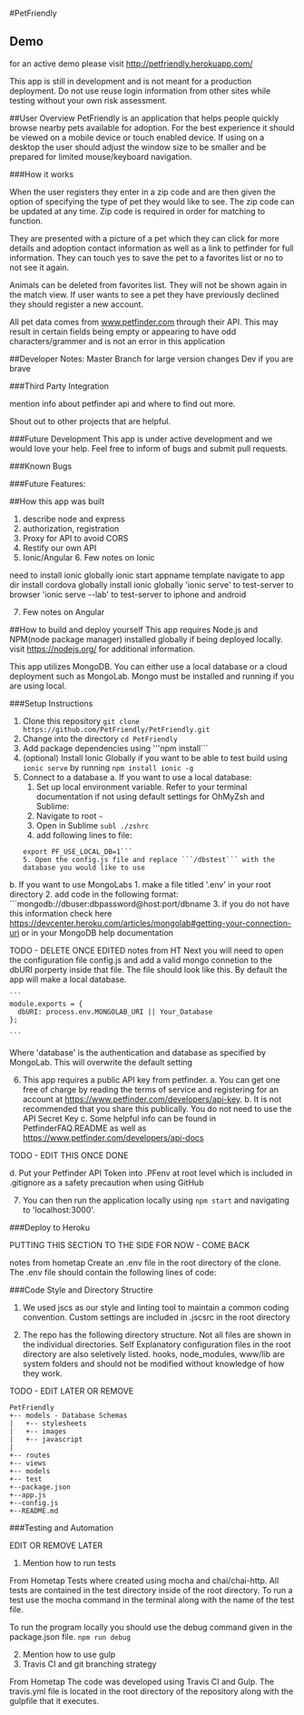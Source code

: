 #PetFriendly

## Demo
for an active demo please visit http://petfriendly.herokuapp.com/

This app is still in development and is not meant for a production deployment. Do not use reuse login information from other sites while testing without your own risk assessment.

##User Overview
PetFriendly is an application that helps people quickly browse nearby pets available for adoption. For the best experience it should be viewed on a mobile device or touch enabled device. If using on a desktop the user should adjust the window size to be smaller and be prepared for limited mouse/keyboard navigation.

###How it works

When the user registers they enter in a zip code and are then given the option of specifying the type of pet they would like to see. The zip code can be updated at any time. Zip code is required in order for matching to function.

They are presented with a picture of a pet which they can click for more details and adoption contact information as well as a link to petfinder for full information. They can touch yes to save the pet to a favorites list or no to not see it again.

Animals can be deleted from favorites list. They will not be shown again in the match view. If user wants to see a pet they have previously declined they should register a new account.

All pet data comes from www.petfinder.com through their API. This may result in certain fields being empty or appearing to have odd characters/grammer and is not an error in this application

##Developer Notes:
Master Branch for large version changes
Dev if you are brave

###Third Party Integration

mention info about petfinder api and where to find out more.

Shout out to other projects that are helpful.

###Future Development
This app is under active development and we would love your help. Feel free to inform of bugs and submit pull requests.

###Known Bugs

###Future Features:

##How this app was built
1. describe node and express
  2. authorization, registration
  3. Proxy for API to avoid CORS
  4. Restify our own API
5. Ionic/Angular
   6. Few notes on Ionic

need to install ionic globally
ionic start appname template
navigate to app dir
install cordova globally
install ionic globally
'ionic serve' to test-server to browser
'ionic serve --lab' to test-server to iphone and android

   7. Few notes on Angular



##How to build and deploy yourself
This app requires Node.js and NPM(node package manager) installed globally if being deployed locally. visit https://nodejs.org/ for additional information.

This app utilizes MongoDB. You can either use a local database or a cloud deployment such as MongoLab. Mongo must be installed and running if you are using local.

###Setup Instructions
1. Clone this repository ```git clone https://github.com/PetFriendly/PetFriendly.git```
2. Change into the directory ```cd PetFriendly```
3. Add package dependencies using '''npm install```
4. (optional) Install Ionic Globally if you want to be able to test build using ```ionic serve``` by running ```npm install ionic -g```
5. Connect to a database
  a. If you want to use a local database:
    1. Set up local environment variable. Refer to your terminal documentation if not using default settings for OhMyZsh and Sublime:
    2. Navigate to root ```~```
    3. Open in Sublime ```subl ./zshrc```
    4. add following lines to file:
    ```# PetFriendly - Provide local access to MongoDB
    export PF_USE_LOCAL_DB=1```
    5. Open the config.js file and replace ```/dbstest``` with the database you would like to use
  b. If you want to use MongoLabs
    1. make a file titled '.env' in your root directory
    2. add code in the following format:
    ```mongodb://dbuser:dbpassword@host:port/dbname
    3. if you do not have this information check here https://devcenter.heroku.com/articles/mongolab#getting-your-connection-uri or in your MongoDB help documentation

TODO - DELETE ONCE EDITED
notes from HT
    Next you will need to open the configuration file config.js and add a valid mongo connetion to the dbURI porperty inside that file. The file should look like this. By default the app will make a local database.

    ```
    module.exports = {
      dbURI: process.env.MONGOLAB_URI || Your_Database
    };

    ```

Where 'database' is the authentication and database as specified by MongoLab. This will overwrite the default setting

6. This app requires a public API key from petfinder.
  a. You can get one free of charge by reading the terms of service and registering for an account at https://www.petfinder.com/developers/api-key.
  b. It is not recommended that you share this publically. You do not need to use the API Secret Key
  c. Some helpful info can be found in PetfinderFAQ.README as well as https://www.petfinder.com/developers/api-docs

TODO - EDIT THIS ONCE DONE

  d. Put your Petfinder API Token into .PFenv at root level which is included in .gitignore as a safety precaution when using GitHub

7. You can then run the application locally using ```npm start``` and navigating to 'localhost:3000'.

###Deploy to Heroku

PUTTING THIS SECTION TO THE SIDE FOR NOW - COME BACK

notes from hometap
Create an .env file in the root directory of the clone. The .env file should contain the following lines of code:

###Code Style and Directory Structire
1. We used jscs as our style and linting tool to maintain a common coding convention. Custom settings are included in .jscsrc in the root directory

2. The repo has the following directory structure. Not all files are shown in the individual directories. Self Explanatory configuration files in the root directory are also seletively listed. hooks, node_modules, www/lib are system folders and should not be modified without knowledge of how they work.

TODO - EDIT LATER OR REMOVE
```
PetFriendly
+-- models - Database Schemas
|   +-- stylesheets
|   +-- images
|   +-- javascript
|
+-- routes
+-- views
+-- models
+-- test
+--package.json
+--app.js
+--config.js
+--README.md
```

###Testing and Automation

EDIT OR REMOVE LATER
1. Mention how to run tests

From Hometap
Tests where created using mocha and chai/chai-http. All tests are contained in the test directory inside of the root directory. To run a test use the mocha command in the terminal along with the name of the test file.

To run the program locally you should use the debug command given in the package.json file. ```npm run debug```


2. Mention how to use gulp
3. Travis CI and git branching strategy

From Hometap
The code was developed using Travis CI and Gulp. The travis.yml file is located in the root directory of the repository along with the gulpfile that it executes.
